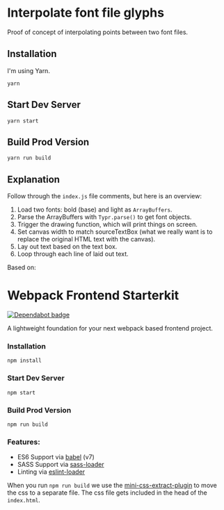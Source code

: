 # Interpolate font file glyphs

Proof of concept of interpolating points between two font files.

## Installation

I'm using Yarn.

```
yarn
```

## Start Dev Server

```
yarn start
```

## Build Prod Version

```
yarn run build
```

## Explanation

Follow through the `index.js` file comments, but here is an overview:

1. Load two fonts: bold (base) and light as `ArrayBuffers`.
2. Parse the ArrayBuffers with `Typr.parse()` to get font objects.
3. Trigger the drawing function, which will print things on screen.
4. Set canvas width to match sourceTextBox (what we really want is to replace the original HTML text with the canvas).
5. Lay out text based on the text box.
6. Loop through each line of laid out text.





Based on:

# Webpack Frontend Starterkit

[![Dependabot badge](https://flat.badgen.net/dependabot/wbkd/webpack-starter?icon=dependabot)](https://dependabot.com/)

A lightweight foundation for your next webpack based frontend project.


### Installation

```
npm install
```

### Start Dev Server

```
npm start
```

### Build Prod Version

```
npm run build
```

### Features:

* ES6 Support via [babel](https://babeljs.io/) (v7)
* SASS Support via [sass-loader](https://github.com/jtangelder/sass-loader)
* Linting via [eslint-loader](https://github.com/MoOx/eslint-loader)

When you run `npm run build` we use the [mini-css-extract-plugin](https://github.com/webpack-contrib/mini-css-extract-plugin) to move the css to a separate file. The css file gets included in the head of the `index.html`.
